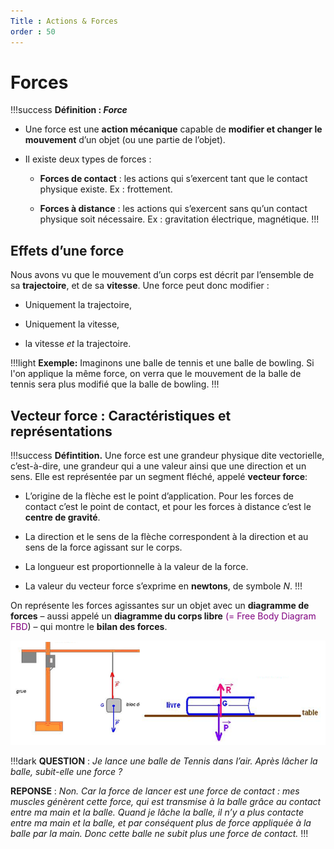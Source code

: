 ```yaml
---
Title : Actions & Forces
order : 50
---
```


# Forces
!!!success **Définition : *Force***

- Une force est une **action mécanique** capable de **modifier et changer le mouvement** d’un objet (ou une partie de l’objet).

- Il existe deux types de forces :

  - **Forces de contact** : les actions qui s’exercent tant que le contact physique existe. Ex : frottement.

  - **Forces à distance** : les actions qui s’exercent sans qu’un contact physique soit nécessaire. Ex : gravitation électrique, magnétique.
!!!

## Effets d’une force

Nous avons vu que le mouvement d’un corps est décrit par l’ensemble de sa **trajectoire**, et de sa **vitesse**. Une force peut donc modifier :

- Uniquement la trajectoire,

- Uniquement la vitesse,

- la vitesse *et* la trajectoire.

!!!light **Exemple:** 
Imaginons une balle de tennis et une balle de bowling. Si l'on applique la même force, on verra que le mouvement de la balle de tennis sera plus modifié que la balle de bowling.
!!!

## Vecteur force : Caractéristiques et représentations

!!!success **Défintition.**
Une force est une grandeur physique dite vectorielle, c’est-à-dire, une grandeur qui a une valeur ainsi que une direction et un sens. Elle est représentée par un segment fléché, appelé **vecteur force**:

- L’origine de la flèche est le point d’application. Pour les forces de contact c’est le point de contact, et pour les forces à distance c’est le **centre de gravité**.

- La direction et le sens de la flèche correspondent à la direction et au sens de la force agissant sur le corps.

- La longueur est proportionnelle à la valeur de la force.

- La valeur du vecteur force s’exprime en **newtons**, de symbole $N$.
!!!

On représente les forces agissantes sur un objet avec un **diagramme de forces** – aussi appelé un **diagramme du corps libre** <span style="color: purple">(= Free Body Diagram FBD</span>) – qui montre le **bilan des forces**.

![Deux exemples de diagramme de bilan des forces](../img/6/fbd.png)

!!!dark 
**QUESTION** : *Je lance une balle de Tennis dans l’air. Après lâcher la balle, subit-elle une force ?*

**REPONSE** : *Non. Car la force de lancer est une force de contact :
mes muscles génèrent cette force, qui est transmise à la balle grâce au contact entre ma main et la balle. Quand je lâche la balle, il n’y a plus contacte entre ma main et la balle, et par conséquent plus de force appliquée à la balle par la main. Donc cette balle ne subit plus une force de contact.*
!!!

